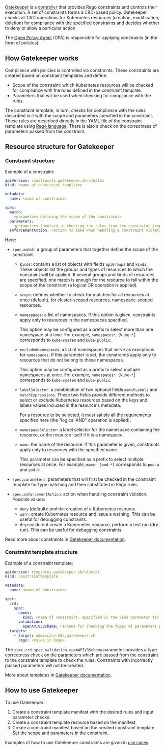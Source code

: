 [Gatekeeper](https://open-policy-agent.github.io/gatekeeper/website/docs/) is a [controller](https://kubernetes.io/docs/reference/access-authn-authz/extensible-admission-controllers/) that provides Rego constraints and controls their execution. A set of constraints forms a CRD-based policy. Gatekeeper checks all CRD operations for Kubernetes resources (creation, modification, deletion) for compliance with the specified constraints and decides whether to deny or allow a particular action.

The [Open Policy Agent](https://www.openpolicyagent.org/) (OPA) is responsible for applying constraints (in the form of policies).

## How Gatekeeper works

Compliance with policies is controlled via constraints. These constraints are created based on constraint templates and define:

- Scope of the constraint: which Kubernetes resources will be checked for compliance with the rules defined in the constraint template.
- Parameters that will be used when checking for compliance with the rules.

The constraint template, in turn, checks for compliance with the rules described in it with the scope and parameters specified in the constraint. These rules are described directly in the YAML file of the constraint template using [Rego language](https://www.openpolicyagent.org/docs/latest/policy-language/). There is also a check on the correctness of parameters passed from the constraint.

## Resource structure for Gatekeeper

### Constraint structure

Example of a constraint:

```yaml
apiVersion: constraints.gatekeeper.sh/v1beta1
kind: <name of constraint template>

metadata:
  name: <name of constraint>

spec:
  match:
    <parameters defining the scope of the constraint>
  parameters:
    <parameters involved in checking the rules from the constraint template>
  enforcementAction: <action to take when handling a constraint violation: deny | dryrun | warn>
```

Here:

- `spec.match`: a group of parameters that together define the scope of the constraint.

  - `kinds`: contains a list of objects with fields `apiGroups` and `kinds`. These objects list the groups and types of resources to which the constraint will be applied. If several groups and kinds of resources are specified, one match is enough for the resource to fall within the scope of the constraint (a logical OR operation is applied).

  - `scope`: defines whether to check for matches for all resources at once (default), for cluster-scoped resources, namespace-scoped resources.

  - `namespaces`: a list of namespaces. If this option is given, constraints apply only to resources in the namespaces specified.

    This option may be configured as a prefix to select more than one namespace at a time. For example, `namespaces: [kube-*]` corresponds to `kube-system` and `kube-public`.

  - `excludedNamespaces`: a list of namespaces that serve as exceptions for `namespaces`. If this parameter is set, the constraints apply only to resources that do not belong to these namespaces.

    This option may be configured as a prefix to select multiple namespaces at once. For example, `namespaces: [kube-*]` corresponds to `kube-system` and `kube-public`.

  - `labelSelector`: a combination of two optional fields `matchLabels` and `matchExpressions`. These two fields provide different methods to select or exclude Kubernetes resources based on the keys and labels values included in the resource's metadata.

    For a resource to be selected, it must satisfy all the requirements specified here (the "logical AND" operation is applied).

  - `namespaceSelector`: a label selector for the namespace containing the resource, or the resource itself if it is a namespace.

  - `name`: the name of the resource. If this parameter is given, constraints apply only to resources with the specified name.

    This parameter can be specified as a prefix to select multiple resources at once. For example, `name: [pod-*]` corresponds to `pod-a` and `pod-b`.

- `spec.parameters`: parameters that will first be checked in the constraint template for type matching and then substituted in Rego rules.

- `spec.enforcementAction`: action when handling constraint violation. Possible values:

  - `deny` (default): prohibit creation of a Kubernetes resource.
  - `warn`: create Kubernetes resource and issue a warning. This can be useful for debugging constraints.
  - `dryrun`: do not create a Kubernetes resource, perform a test run (dry run). This can be useful for debugging constraints.

Read more about constraints in [Gatekeeper documentation](https://open-policy-agent.github.io/gatekeeper/website/docs/howto#constraints).

### Constraint template structure

Example of a constraint template:

```yaml
apiVersion: templates.gatekeeper.sh/v1beta1
kind: ConstraintTemplate

metadata:
  name: <name of constraint>

spec:
  crd:
    spec:
      names:
        kind: <name of constraint, specified in the kind parameter for the Constraint resource>
      validation:
        openAPIV3Schema: <schema for checking the types of parameters passed from the Constraint resource>
  targets:
    - target: admission.k8s.gatekeeper.sh
      rego: <rules in Rego>
```

The `spec.crd.spec.validation.openAPIV3Schema` parameter provides a type correctness check on the parameters which are passed from the constraint to the constraint template to check the rules. Constraints with incorrectly passed parameters will not be created.

More about templates in [Gatekeeper documentation](https://open-policy-agent.github.io/gatekeeper/website/docs/howto#constraint-templates).

## How to use Gatekeeper

To use Gatekeeper:

1. Create a constraint template manifest with the desired rules and input parameter checks.
1. Create a constraint template resource based on the manifest.
1. Create a constraint manifest based on the created constraint template. Set the scope and parameters in the constraint.

Examples of how to use Gatekeeper constraints are given in [use cases](../../use-cases/gatekeeper).
